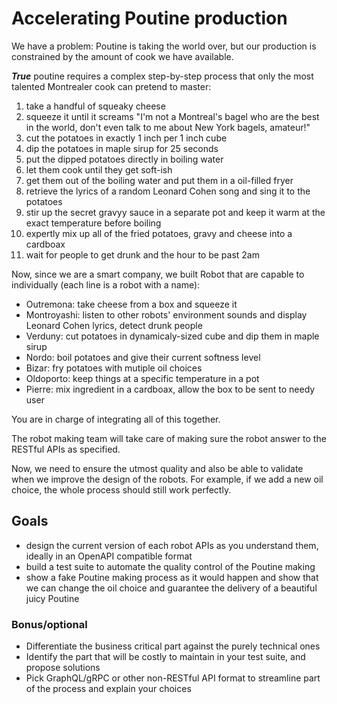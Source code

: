 # Accelerating Poutine production

We have a problem: Poutine is taking the world over, but our production is constrained by the amount of cook we have available.

***True*** poutine requires a complex step-by-step process that only the most talented Montrealer cook can pretend to master:

1. take a handful of squeaky cheese
2. squeeze it until it screams "I'm not a Montreal's bagel who are the best in the world, don't even talk to me about New York bagels, amateur!"
3. cut the potatoes in exactly 1 inch per 1 inch cube
4. dip the potatoes in maple sirup for 25 seconds
5. put the dipped potatoes directly in boiling water
6. let them cook until they get soft-ish
7. get them out of the boiling water and put them in a oil-filled fryer
8. retrieve the lyrics of a random Leonard Cohen song and sing it to the potatoes
9. stir up the secret gravyy sauce in a separate pot and keep it warm at the exact temperature before boiling
10. expertly mix up all of the fried potatoes, gravy and cheese into a cardboax
11. wait for people to get drunk and the hour to be past 2am



Now, since we are a smart company, we built Robot that are capable to individually (each line is a robot with a name):

- Outremona: take cheese from a box and squeeze it
- Montroyashi: listen to other robots' environment sounds and display Leonard Cohen lyrics, detect drunk people
- Verduny: cut potatoes in dynamicaly-sized cube and dip them in maple sirup
- Nordo: boil potatoes and give their current softness level
- Bizar: fry potatoes with mutiple oil choices
- Oldoporto: keep things at a specific temperature in a pot
- Pierre: mix ingredient in a cardboax, allow the box to be sent to needy user



You are in charge of integrating all of this together.

The robot making team will take care of making sure the robot answer to the RESTful APIs as specified.

Now, we need to ensure the utmost quality and also be able to validate when we improve the design of the robots. For example, if we add a new oil choice, the whole process should still work perfectly.



## Goals

- design the current version of each robot APIs as you understand them, ideally in an OpenAPI compatible format
- build a test suite to automate the quality control of the Poutine making
- show a fake Poutine making process as it would happen and show that we can change the oil choice and guarantee the delivery of a beautiful juicy Poutine



### Bonus/optional

- Differentiate the business critical part against the purely technical ones
- Identify the part that will be costly to maintain in your test suite, and propose solutions
- Pick GraphQL/gRPC or other non-RESTful API format to streamline part of the process and explain your choices
